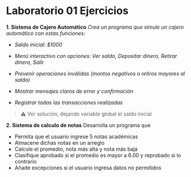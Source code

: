 # Laboratorio 01 Ejercicios

**1. Sistema de Cajero Automático**
_Crea un programa que simule un cajero automático con estas funciones:_

-   _Saldo inicial: $1000_
    
-   _Menú interactivo con opciones: Ver saldo, Depositar dinero, Retirar dinero, Salir_
    
-   _Prevenir operaciones inválidas (montos negativos o retiros mayores al saldo)_
    
-   _Mostrar mensajes claros de error y confirmación_
    
-   _Registrar todas las transacciones realizadas_

> ⚠️ Ver solución, dejando variable global el saldo inicial 

**2. Sistema de calculo de notas**
Desarrolla un programa que 

- Permita que el usuario ingrese 5 notas académicas
- Almacene dichas notas en un arreglo
- Calcule el promedio, nota más alta y nota más baja
- Clasifique aprobado si el promedio es mayor a 6.00 y reprobado si lo contrario
- Añade excepciones si el usuario ingresa datos no permitidos
